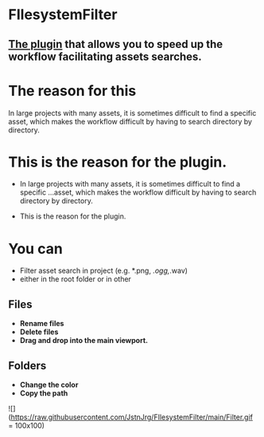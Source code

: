 # FIlesystemFilter
## [The plugin](https://github.com/JstnJrg/FIlesystemFilter/tree/main) that allows you to speed up the workflow facilitating assets searches.

# The reason for this
In large projects with many assets, it is sometimes difficult to find a specific asset, which makes the workflow difficult by having to search directory by directory.


# This is the reason for the plugin.
* In large projects with many assets, it is sometimes difficult to find a specific ...asset, which makes the workflow difficult by having to search directory by directory.

* This is the reason for the plugin.

# You can

* Filter asset search in project (e.g. *.png, *.ogg,*.wav)
* either in the root folder or in other

## Files
* **Rename files**
* **Delete files**
* **Drag and drop into the main viewport.**

## Folders
* **Change the color**
* **Copy the path**

![](https://raw.githubusercontent.com/JstnJrg/FIlesystemFilter/main/Filter.gif = 100x100)

